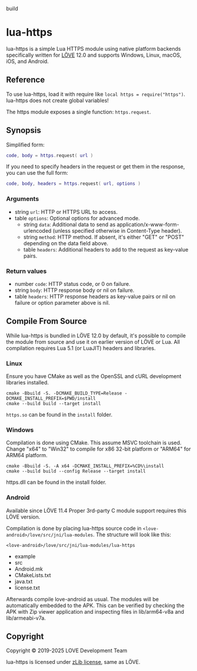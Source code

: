 build
# lua-https

lua-https is a simple Lua HTTPS module using native platform backends
specifically written for [LÖVE](https://love2d.org) 12.0 and supports
Windows, Linux, macOS, iOS, and Android.

## Reference

To use lua-https, load it with require like `local https = require("https")`.
lua-https does not create global variables!

The https module exposes a single function: `https.request`.

## Synopsis

Simplified form:

```lua
code, body = https.request( url )
```

If you need to specify headers in the request or get them in the
response, you can use the full form:

```lua
code, body, headers = https.request( url, options )
```

### Arguments

* string `url`: HTTP or HTTPS URL to access.
* table `options`: Optional options for advanced mode.
  * string `data`: Additional data to send as application/x-www-form-urlencoded (unless specified otherwise in Content-Type header).
  * string `method`: HTTP method. If absent, it's either "GET" or "POST" depending on the data field above.
  * table `headers`: Additional headers to add to the request as key-value pairs.

### Return values

* number `code`: HTTP status code, or 0 on failure.
* string `body`: HTTP response body or nil on failure.
* table `headers`: HTTP response headers as key-value pairs or nil on failure or option parameter above is nil.

## Compile From Source

While lua-https is bundled in LÖVE 12.0 by default, it's possible to
compile the module from source and use it on earlier version of LÖVE
or Lua. All compilation requires Lua 5.1 (or LuaJIT) headers and libraries.

### Linux

Ensure you have CMake as well as the OpenSSL and cURL development
libraries installed.

```
cmake -Bbuild -S. -DCMAKE_BUILD_TYPE=Release -DCMAKE_INSTALL_PREFIX=$PWD/install
cmake --build build --target install
```

`https.so` can be found in the `install` folder.

### Windows

Compilation is done using CMake. This assume MSVC toolchain is
used. Change "x64" to "Win32" to compile for x86 32-bit platform or
"ARM64" for ARM64 platform.

```
cmake -Bbuild -S. -A x64 -DCMAKE_INSTALL_PREFIX=%CD%\install
cmake --build build --config Release --target install
```

https.dll can be found in the install folder.

### Android

Available since LÖVE 11.4
Proper 3rd-party C module support requires this LÖVE version.

Compilation is done by placing lua-https source code in
`<love-android>/love/src/jni/lua-modules`. The structure will look like this:

`<love-android>/love/src/jni/lua-modules/lua-https`
+ example
+ src
+ Android.mk
+ CMakeLists.txt
+ java.txt
+ license.txt

Afterwards compile love-android as usual. The modules will be
automatically embedded to the APK. This can be verified by checking
the APK with Zip viewer application and inspecting files in
lib/arm64-v8a and lib/armeabi-v7a. 

## Copyright

Copyright © 2019-2025 LOVE Development Team

lua-https is licensed under [zLib license](license.txt), same as LÖVE. 
